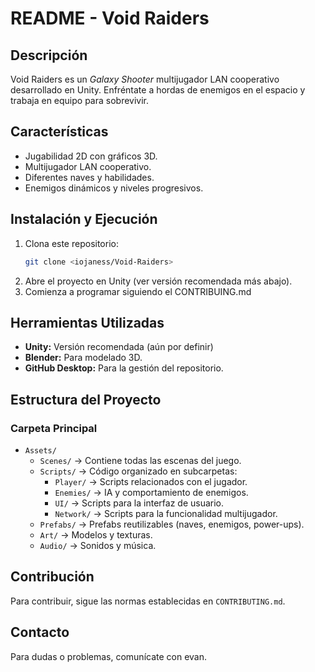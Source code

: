 # README - Void Raiders

## Descripción
Void Raiders es un *Galaxy Shooter* multijugador LAN cooperativo desarrollado en Unity. Enfréntate a hordas de enemigos en el espacio y trabaja en equipo para sobrevivir. 

## Características
- Jugabilidad 2D con gráficos 3D.
- Multijugador LAN cooperativo.
- Diferentes naves y habilidades.
- Enemigos dinámicos y niveles progresivos.

## Instalación y Ejecución
1. Clona este repositorio:
   ```sh
   git clone <iojaness/Void-Raiders>
   ```
2. Abre el proyecto en Unity (ver versión recomendada más abajo).
3. Comienza a programar siguiendo el CONTRIBUING.md

## Herramientas Utilizadas
- **Unity:** Versión recomendada (aún por definir)
- **Blender:** Para modelado 3D.
- **GitHub Desktop:** Para la gestión del repositorio.

## Estructura del Proyecto
### Carpeta Principal
- `Assets/`
  - `Scenes/` → Contiene todas las escenas del juego.
  - `Scripts/` → Código organizado en subcarpetas:
    - `Player/` → Scripts relacionados con el jugador.
    - `Enemies/` → IA y comportamiento de enemigos.
    - `UI/` → Scripts para la interfaz de usuario.
    - `Network/` → Scripts para la funcionalidad multijugador.
  - `Prefabs/` → Prefabs reutilizables (naves, enemigos, power-ups).
  - `Art/` → Modelos y texturas.
  - `Audio/` → Sonidos y música.

## Contribución
Para contribuir, sigue las normas establecidas en `CONTRIBUTING.md`.

## Contacto
Para dudas o problemas, comunícate con evan.

